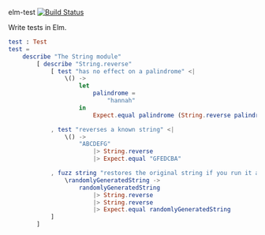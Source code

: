 elm-test [![Build Status](https://travis-ci.org/elm-community/elm-test.png?branch=master)](https://travis-ci.org/elm-community/elm-test)

Write tests in Elm.

```elm
test : Test
test =
    describe "The String module"
        [ describe "String.reverse"
            [ test "has no effect on a palindrome" <|
                \() ->
                    let
                        palindrome =
                            "hannah"
                    in
                        Expect.equal palindrome (String.reverse palindrome)

            , test "reverses a known string" <|
                \() ->
                    "ABCDEFG"
                        |> String.reverse
                        |> Expect.equal "GFEDCBA"

            , fuzz string "restores the original string if you run it again" <|
                \randomlyGeneratedString ->
                    randomlyGeneratedString
                        |> String.reverse
                        |> String.reverse
                        |> Expect.equal randomlyGeneratedString
            ]
        ]
```

